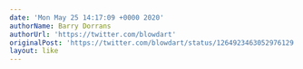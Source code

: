 ```yaml
---
date: 'Mon May 25 14:17:09 +0000 2020'
authorName: Barry Dorrans
authorUrl: 'https://twitter.com/blowdart'
originalPost: 'https://twitter.com/blowdart/status/1264923463052976129'
layout: like
---
```

